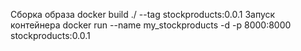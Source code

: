 Сборка образа
docker build ./ --tag stockproducts:0.0.1
Запуск контейнера
docker run --name my_stockproducts -d -p 8000:8000 stockproducts:0.0.1

